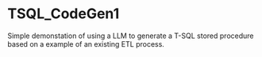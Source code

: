 # TSQL_CodeGen1
Simple demonstation of using a LLM to generate a T-SQL stored procedure based on a example of an existing ETL process.
